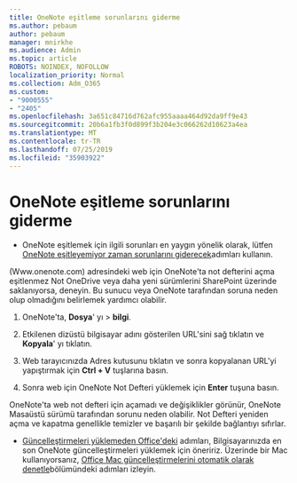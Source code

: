 ```yaml
---
title: OneNote eşitleme sorunlarını giderme
ms.author: pebaum
author: pebaum
manager: mnirkhe
ms.audience: Admin
ms.topic: article
ROBOTS: NOINDEX, NOFOLLOW
localization_priority: Normal
ms.collection: Adm_O365
ms.custom:
- "9000555"
- "2405"
ms.openlocfilehash: 3a651c84716d762afc955aaaa464d92da9ff9e43
ms.sourcegitcommit: 20b6a1fb3f0d899f3b204e3c066262d10623a4ea
ms.translationtype: MT
ms.contentlocale: tr-TR
ms.lasthandoff: 07/25/2019
ms.locfileid: "35903922"
---
```

# <a name="troubleshoot-onenote-sync-issues"></a>OneNote eşitleme sorunlarını giderme

* OneNote eşitlemek için ilgili sorunları en yaygın yönelik olarak, lütfen [OneNote eşitleyemiyor zaman sorunlarını giderecek](https://support.office.com/article/Fix-issues-when-you-can-t-sync-OneNote-299495ef-66d1-448f-90c1-b785a6968d45)adımları kullanın.

(Www.onenote.com) adresindeki web için OneNote'ta not defterini açma eşitlenmez Not OneDrive veya daha yeni sürümlerini SharePoint üzerinde saklanıyorsa, deneyin. Bu sunucu veya OneNote tarafından soruna neden olup olmadığını belirlemek yardımcı olabilir.

1. OneNote'ta, **Dosya**' yı > **bilgi**.

2. Etkilenen dizüstü bilgisayar adını gösterilen URL'sini sağ tıklatın ve **Kopyala**' yı tıklatın.

3. Web tarayıcınızda Adres kutusunu tıklatın ve sonra kopyalanan URL'yi yapıştırmak için **Ctrl + V** tuşlarına basın.

4. Sonra web için OneNote Not Defteri yüklemek için **Enter** tuşuna basın.

OneNote'ta web not defteri için açamadı ve değişiklikler görünür, OneNote Masaüstü sürümü tarafından sorunu neden olabilir. Not Defteri yeniden açma ve kapatma genellikle temizler ve başarılı bir şekilde bağlantıyı sıfırlar.

* [Güncelleştirmeleri yüklemeden Office'deki](https://support.office.com/article/Install-Office-updates-2ab296f3-7f03-43a2-8e50-46de917611c5) adımları, Bilgisayarınızda en son OneNote güncelleştirmeleri yüklemek için öneririz. Üzerinde bir Mac kullanıyorsanız, [Office Mac güncelleştirmelerini otomatik olarak denetle](https://support.office.com/article/update-office-for-mac-automatically-bfd1e497-c24d-4754-92ab-910a4074d7c1)bölümündeki adımları izleyin.